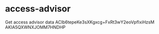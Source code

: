 # access-advisor
Get access advisor data
ACIb6tepeKe3sXKgxcg+FxRt3wY2eoVpfIxiHzsM
AKIA5QXWNXJOMM7HNDHP
